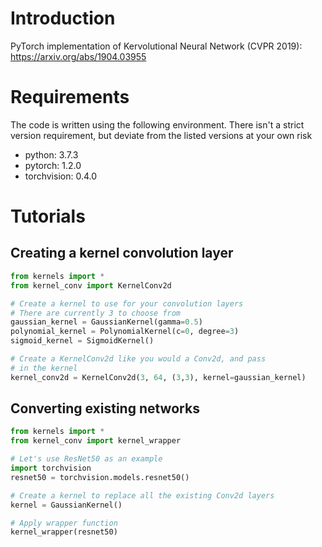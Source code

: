 # Introduction
PyTorch implementation of Kervolutional Neural Network (CVPR 2019): https://arxiv.org/abs/1904.03955

# Requirements
The code is written using the following environment. There isn't a strict version requirement, but deviate from the listed versions at your own risk

* python: 3.7.3
* pytorch: 1.2.0
* torchvision: 0.4.0

# Tutorials
## Creating a kernel convolution layer
```python
from kernels import *
from kernel_conv import KernelConv2d

# Create a kernel to use for your convolution layers
# There are currently 3 to choose from
gaussian_kernel = GaussianKernel(gamma=0.5)
polynomial_kernel = PolynomialKernel(c=0, degree=3)
sigmoid_kernel = SigmoidKernel()

# Create a KernelConv2d like you would a Conv2d, and pass
# in the kernel
kernel_conv2d = KernelConv2d(3, 64, (3,3), kernel=gaussian_kernel)
```
## Converting existing networks
```python
from kernels import *
from kernel_conv import kernel_wrapper

# Let's use ResNet50 as an example
import torchvision
resnet50 = torchvision.models.resnet50()

# Create a kernel to replace all the existing Conv2d layers
kernel = GaussianKernel()

# Apply wrapper function
kernel_wrapper(resnet50)
```